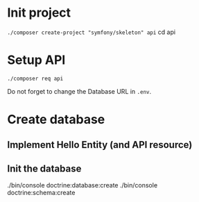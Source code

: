 # Init project

`./composer create-project "symfony/skeleton" api`
cd api

# Setup API

`./composer req api`

Do not forget to change the Database URL in `.env`.

# Create database

## Implement Hello Entity (and API resource)

## Init the database

./bin/console doctrine:database:create
./bin/console doctrine:schema:create
